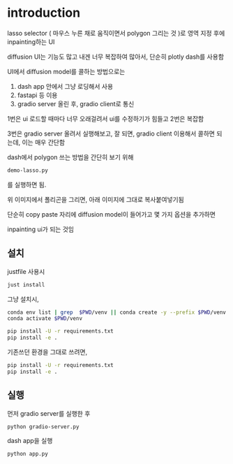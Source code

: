 # introduction

lasso selector ( 마우스 누른 채로 움직이면서 polygon 그리는 것 )로 영역 지정 후에 inpainting하는 UI

diffusion UI는 기능도 많고 내겐 너무 복잡하여 많아서, 단순히 plotly dash를 사용함

UI에서 diffusion model를 콜하는 방법으로는 
1. dash app 안에서 그냥 로딩해서 사용
2. fastapi 등 이용
3. gradio server 올린 후, gradio client로 통신 

1번은 ui 로드할 때마다 너무 오래걸려서 ui를 수정하기가 힘들고 
2번은 복잡함 

3번은 gradio server 올려서 실행해보고, 잘 되면, gradio client 이용해서 콜하면 되는데, 
이는 매우 간단함



dash에서 polygon 쓰는 방법을 간단히 보기 위해 

```bash
demo-lasso.py
```
를 실행하면 됨.

위 이미지에서 폴리곤을 그리면, 아래 이미지에 그대로 복사붙여넣기됨

단순히 copy paste 자리에 diffusion model이 들어가고 몇 가지 옵션을 추가하면 

inpainting ui가 되는 것임

## 설치

justfile 사용시
```bash
just install
```

그냥 설치시, 

```bash
conda env list | grep  $PWD/venv || conda create -y --prefix $PWD/venv python=3.11 pip ipykernel
conda activate $PWD/venv

pip install -U -r requirements.txt
pip install -e .
```

기존쓰던 환경을 그대로 쓰려면, 


```bash
pip install -U -r requirements.txt
pip install -e .
```


##  실행

먼저 gradio server를 실행한 후 
```bash
python gradio-server.py
```

dash app을 실행
```bash
python app.py
```

